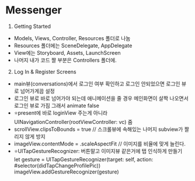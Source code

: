 # Messenger

1. Getting Started
- Models, Views, Controller, Resources 폴더로 나눔
- Resources 폴더에는 SceneDelegate, AppDelegate
- View에는 Storyboard, Assets, LaunchScreen
- 나머지 내가 코드 짤 부분은 Controllers 폴더에.

2. Log In & Register Screens
- main뷰(conversations)에서 로그인 여부 확인하고 로그인 안되었으면 로그인 뷰로 넘어가게끔 설정
- 로그인 뷰로 바로 넘어가야 되는데 애니메이션을 줄 경우 메인화면이 살짝 나오면서 로그인 뷰로 가짐 그래서 animate false
- ⭐️present에 바로 loginView 주는게 아니라 UINavigationController(rootViewController: vc) 줌
- scrollView.clipsToBounds = true         // 스크롤뷰에 속해있는 나머지 subview가 짤리지 않게 방지
- imageView.contentMode = .scaleAspectFit // 이미지를 비율에 맞게 늘린다.
- ⭐️UITapGestureRecognizer: 버튼말고 이미지뷰 같은거에 탭 인식하게 만들기
let gesture = UITapGestureRecognizer(target: self, action: #selector(didTapChangeProfilePic))
imageView.addGestureRecognizer(gesture)


